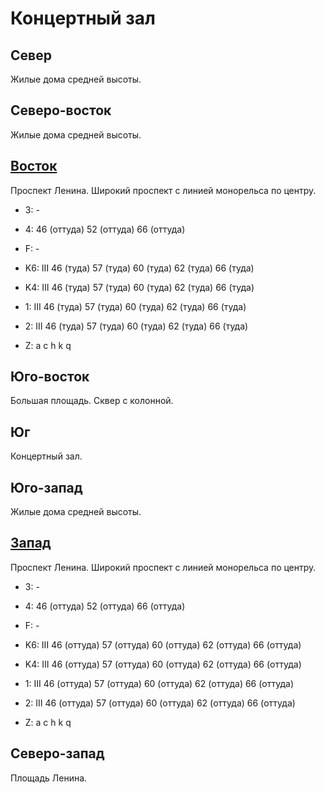 # Концертный зал

## Север

Жилые дома средней высоты.

## Северо-восток

Жилые дома средней высоты.

## [Восток](./10500100.md)

Проспект Ленина.
Широкий проспект с линией монорельса по центру.

* 3:    -
* 4:    46 (оттуда)     52 (оттуда)     66 (оттуда)
* F:    -

* K6:   III
        46 (туда)   57 (туда)   60 (туда)   62 (туда)   66 (туда)
* K4:   III
        46 (туда)   57 (туда)   60 (туда)   62 (туда)   66 (туда)
* 1:    III
        46 (туда)   57 (туда)   60 (туда)   62 (туда)   66 (туда)
* 2:    III
        46 (туда)   57 (туда)   60 (туда)   62 (туда)   66 (туда)

* Z:    a   c   h   k   q

## Юго-восток

Большая площадь.
Сквер с колонной.

## Юг

Концертный зал.

## Юго-запад

Жилые дома средней высоты.

## [Запад](./10490100.md)

Проспект Ленина.
Широкий проспект с линией монорельса по центру.

* 3:    -
* 4:    46 (оттуда)     52 (оттуда)     66 (оттуда)
* F:    -

* K6:   III
        46 (оттуда) 57 (оттуда) 60 (оттуда) 62 (оттуда) 66 (оттуда)
* K4:   III
        46 (оттуда) 57 (оттуда) 60 (оттуда) 62 (оттуда) 66 (оттуда)
* 1:    III
        46 (оттуда) 57 (оттуда) 60 (оттуда) 62 (оттуда) 66 (оттуда)
* 2:    III
        46 (оттуда) 57 (оттуда) 60 (оттуда) 62 (оттуда) 66 (оттуда)

* Z:    a   c   h   k   q

## Северо-запад

Площадь Ленина.
